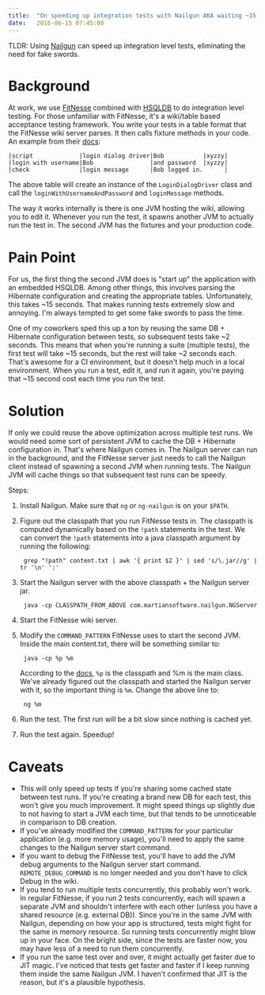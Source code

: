 ```yaml
---
title:  "On speeding up integration tests with Nailgun AKA waiting ~15 seconds for a test annoys me"
date:   2016-06-15 07:45:00
---
```


TLDR: Using [Nailgun](http://www.martiansoftware.com/nailgun/) can speed up integration level tests, eliminating the need for fake swords.

# Background

At work, we use [FitNesse](http://fitnesse.org/) combined with [HSQLDB](http://hsqldb.org/) to do integration level testing. For those unfamiliar with FitNesse, it's a wiki/table based acceptance testing framework. You write your tests in a table format that the FitNesse wiki server parses. It then calls fixture methods in your code. An example from their [docs](http://fitnesse.org/FitNesse.UserGuide.WritingAcceptanceTests.SliM.ScriptTable):

    |script             |login dialog driver|Bob           |xyzzy|
    |login with username|Bob                |and password  |xyzzy|
    |check              |login message      |Bob logged in.      |

The above table will create an instance of the `LoginDialogDriver` class and call the `loginWithUsernameAndPassword` and `loginMessage` methods.

The way it works internally is there is one JVM hosting the wiki, allowing you to edit it. Whenever you run the test, it spawns another JVM to actually run the test in. The second JVM has the fixtures and your production code.

# Pain Point

For us, the first thing the second JVM does is "start up" the application with an embedded HSQLDB. Among other things, this involves parsing the Hibernate configuration and creating the appropriate tables. Unfortunately, this takes ~15 seconds. That makes running tests extremely slow and annoying. I'm always tempted to get some fake swords to pass the time.

One of my coworkers sped this up a ton by reusing the same DB + Hibernate configuration between tests, so subsequent tests take ~2 seconds. This means that when you're running a suite (multiple tests), the first test will take ~15 seconds, but the rest will take ~2 seconds each. That's awesome for a CI environment, but it doesn't help much in a local environment. When you run a test, edit it, and run it again, you're paying that ~15 second cost each time you run the test.

# Solution

If only we could reuse the above optimization across multiple test runs. We would need some sort of persistent JVM to cache the DB + Hibernate configuration in. That's where Nailgun comes in. The Nailgun server can run in the background, and the FitNesse server just needs to call the Nailgun client instead of spawning a second JVM when running tests. The Nailgun JVM will cache things so that subsequent test runs can be speedy.

Steps:

1. Install Nailgun. Make sure that `ng` or `ng-nailgun` is on your `$PATH`.

2. Figure out the classpath that you run FitNesse tests in. The classpath is computed dynamically based on the `!path` statements in the test. We can convert the `!path` statements into a java classpath argument by running the following:

        grep "!path" content.txt | awk '{ print $2 }' | sed 's/\.jar//g' | tr '\n' ':'

3. Start the Nailgun server with the above classpath + the Nailgun server jar.

        java -cp CLASSPATH_FROM_ABOVE com.martiansoftware.nailgun.NGServer

4. Start the FitNesse wiki server.

5. Modify the `COMMAND_PATTERN` FitNesse uses to start the second JVM. Inside the main content.txt, there will be something similar to: 

        java -cp %p %m 

    According to the [docs](http://www.fitnesse.org/FitNesse.UserGuide.WritingAcceptanceTests.CustomizingTestExecution), `%p` is the classpath and %m is the main class. We've already figured out the classpath and started the Nailgun server with it, so the important thing is `%m`. Change the above line to:

        ng %m

6. Run the test. The first run will be a bit slow since nothing is cached yet.

7. Run the test again. Speedup!

# Caveats

* This will only speed up tests if you're sharing some cached state between test runs. If you're creating a brand new DB for each test, this won't give you much improvement. It might speed things up slightly due to not having to start a JVM each time, but that tends to be unnoticeable in comparison to DB creation.
* If you've already modified the `COMMAND_PATTERN` for your particular application (e.g. more memory usage), you'll need to apply the same changes to the Nailgun server start command.
* If you want to debug the FitNesse test, you'll have to add the JVM debug arguments to the Nailgun server start command. `REMOTE_DEBUG_COMMAND` is no longer needed and you don't have to click Debug in the wiki.
* If you tend to run multiple tests concurrently, this probably won't work. In regular FitNesse, if you run 2 tests concurrently, each will spawn a separate JVM and shouldn't interfere with each other (unless you have a shared resource (e.g. external DB)). Since you're in the same JVM with Nailgun, depending on how your app is structured, tests might fight for the same in memory resource. So running tests concurrently might blow up in your face. On the bright side, since the tests are faster now, you may have less of a need to run them concurrently.
* If you run the same test over and over, it might actually get faster due to JIT magic. I've noticed that tests get faster and faster if I keep running them inside the same Nailgun JVM. I haven't confirmed that JIT is the reason, but it's a plausible hypothesis.
